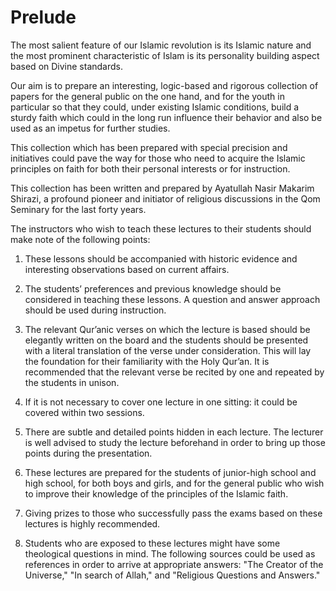 Prelude
=======

The most salient feature of our Islamic revolution is its Islamic nature
and the most prominent characteristic of Islam is its personality
building aspect based on Divine standards.

Our aim is to prepare an interesting, logic-based and rigorous
collection of papers for the general public on the one hand, and for the
youth in particular so that they could, under existing Islamic
conditions, build a sturdy faith which could in the long run influence
their behavior and also be used as an impetus for further studies.

This collection which has been prepared with special precision and
initiatives could pave the way for those who need to acquire the Islamic
principles on faith for both their personal interests or for
instruction.

This collection has been written and prepared by Ayatullah Nasir Makarim
Shirazi, a profound pioneer and initiator of religious discussions in
the Qom Seminary for the last forty years.

The instructors who wish to teach these lectures to their students
should make note of the following points:

1. These lessons should be accompanied with historic evidence and
interesting observations based on current affairs.

2. The students’ preferences and previous knowledge should be considered
in teaching these lessons. A question and answer approach should be used
during instruction.

3. The relevant Qur’anic verses on which the lecture is based should be
elegantly written on the board and the students should be presented with
a literal translation of the verse under consideration. This will lay
the foundation for their familiarity with the Holy Qur’an. It is
recommended that the relevant verse be recited by one and repeated by
the students in unison.

4. If it is not necessary to cover one lecture in one sitting: it could
be covered within two sessions.

5. There are subtle and detailed points hidden in each lecture. The
lecturer is well advised to study the lecture beforehand in order to
bring up those points during the presentation.

6. These lectures are prepared for the students of junior-high school
and high school, for both boys and girls, and for the general public who
wish to improve their knowledge of the principles of the Islamic faith.

7. Giving prizes to those who successfully pass the exams based on these
lectures is highly recommended.

8. Students who are exposed to these lectures might have some
theological questions in mind. The following sources could be used as
references in order to arrive at appropriate answers: "The Creator of
the Universe," "In search of Allah," and "Religious Questions and
Answers."


